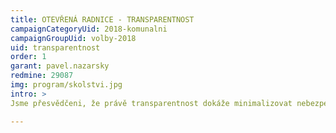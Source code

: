 ```yaml
---
title: OTEVŘENÁ RADNICE - TRANSPARENTNOST
campaignCategoryUid: 2018-komunalni
campaignGroupUid: volby-2018
uid: transparentnost
order: 1
garant: pavel.nazarsky
redmine: 29087
img: program/skolstvi.jpg
intro: > 
Jsme přesvědčeni, že právě transparentnost dokáže minimalizovat nebezpečí korupce a soustřeďování moci v úzké skupině vyvolených.

---
```


